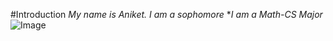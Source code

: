 #Introduction
*My name is Aniket. I am a sophomore*
**I am a Math-CS Major*
![Image](https://yt3.ggpht.com/kVwDjGyMi-LhmTLL0n4Ku1I7YfWpMnxKezBH21WhjCrlIVeCuiEY-u25T2vCOAHqaHUTBjz6hA=s900-c-k-c0x00ffffff-no-rj)
